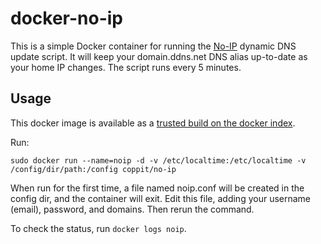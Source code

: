 docker-no-ip
============

This is a simple Docker container for running the [No-IP](http://www.noip.com/) dynamic DNS update script. It will keep
your domain.ddns.net DNS alias up-to-date as your home IP changes. The script runs every 5 minutes.

Usage
-----

This docker image is available as a [trusted build on the docker index](https://index.docker.io/u/coppit/no-ip/).

Run:

`sudo docker run --name=noip -d -v /etc/localtime:/etc/localtime -v /config/dir/path:/config coppit/no-ip`

When run for the first time, a file named noip.conf will be created in the config dir, and the container will exit. Edit
this file, adding your username (email), password, and domains. Then rerun the command.

To check the status, run `docker logs noip`.
